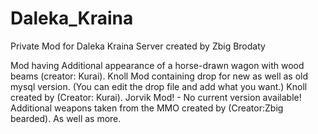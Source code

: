 # Daleka_Kraina
Private Mod for Daleka Kraina Server created by Zbig Brodaty


Mod having
Additional appearance of a horse-drawn wagon with wood beams (creator: Kurai).
Knoll Mod containing drop for new as well as old mysql version. (You can edit the drop file and add what you want.) Knoll created by (Creator: Kurai).
Jorvik Mod! - No current version available!
Additional weapons taken from the MMO created by (Creator:Zbig bearded).
As well as more. 
